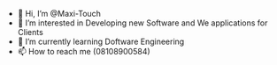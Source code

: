 - 👋 Hi, I’m @Maxi-Touch
- 👀 I’m interested in Developing new Software and We applications for Clients
- 🌱 I’m currently learning Doftware Engineering
- 📫 How to reach me (08108900584)

<!---
Maxi-Touch/Maxi-Touch is a ✨ special ✨ repository because its `README.md` (this file) appears on your GitHub profile.
You can click the Preview link to take a look at your changes.
--->

